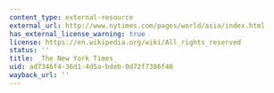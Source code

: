 ```yaml
---
content_type: external-resource
external_url: http://www.nytimes.com/pages/world/asia/index.html
has_external_license_warning: true
license: https://en.wikipedia.org/wiki/All_rights_reserved
status: ''
title: _The New York Times_
uid: ad7346f4-36d1-4d5a-bdeb-0d72f7386f48
wayback_url: ''
---
```

